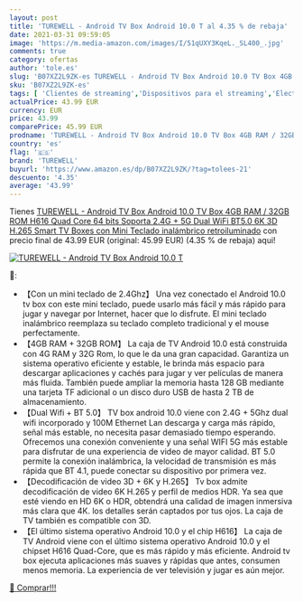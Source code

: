 ```yaml
---
layout: post
title: 'TUREWELL - Android TV Box Android 10.0 T al 4.35 % de rebaja'
date: 2021-03-31 09:59:05
image: 'https://m.media-amazon.com/images/I/51qUXY3KqeL._SL400_.jpg'
comments: true
category: ofertas
author: 'tole.es'
slug: 'B07XZ2L9ZK-es TUREWELL - Android TV Box Android 10.0 TV Box 4GB RAM /...'
sku: 'B07XZ2L9ZK-es'
tags: [ 'Clientes de streaming','Dispositivos para el streaming','Electrónica','Equipos de audio y Hi-Fi','smart','turewell','tv', ]
actualPrice: 43.99 EUR
currency: EUR
price: 43.99
comparePrice: 45.99 EUR
prodname: 'TUREWELL - Android TV Box Android 10.0 TV Box 4GB RAM / 32GB ROM H616 Quad Core 64 bits  Soporta 2.4G + 5G Dual WiFi BT5.0 6K 3D H.265 Smart TV Boxes con Mini Teclado inalámbrico retroiluminado'
country: 'es'
flag: '🇪🇸'
brand: 'TUREWELL'
buyurl: 'https://www.amazon.es/dp/B07XZ2L9ZK/?tag=tolees-21'
descuento: '4.35'
average: '43.99'
---
```


Tienes [TUREWELL - Android TV Box Android 10.0 TV Box 4GB RAM / 32GB ROM H616 Quad Core 64 bits  Soporta 2.4G + 5G Dual WiFi BT5.0 6K 3D H.265 Smart TV Boxes con Mini Teclado inalámbrico retroiluminado](https://www.amazon.es/dp/B07XZ2L9ZK/?tag=tolees-21) con precio final de  43.99 EUR (original: 45.99 EUR) (4.35 %  de rebaja) aqui!

[![TUREWELL - Android TV Box Android 10.0 T](https://m.media-amazon.com/images/I/51qUXY3KqeL._SL400_.jpg)](https://www.amazon.es/dp/B07XZ2L9ZK/?tag=tolees-21)

🔎:

- 【Con un mini teclado de 2.4Ghz】 Una vez conectado el Android 10.0 tv box con este mini teclado, puede usarlo más fácil y más rápido para jugar y navegar por Internet, hacer que lo disfrute. El mini teclado inalámbrico reemplaza su teclado completo tradicional y el mouse perfectamente.
- 【4GB RAM + 32GB ROM】 La caja de TV Android 10.0 está construida con 4G RAM y 32G Rom, lo que le da una gran capacidad. Garantiza un sistema operativo eficiente y estable, le brinda más espacio para descargar aplicaciones y cachés para jugar y ver películas de manera más fluida. También puede ampliar la memoria hasta 128 GB mediante una tarjeta TF adicional o un disco duro USB de hasta 2 TB de almacenamiento.
- 【Dual Wifi + BT 5.0】 TV box android 10.0 viene con 2.4G + 5Ghz dual wifi incorporado y 100M Ethernet Lan descarga y carga más rápido, señal más estable, no necesita pasar demasiado tiempo esperando. Ofrecemos una conexión conveniente y una señal WIFI 5G más estable para disfrutar de una experiencia de video de mayor calidad. BT 5.0 permite la conexión inalámbrica, la velocidad de transmisión es más rápida que BT 4.1, puede conectar su dispositivo por primera vez.
- 【Decodificación de video 3D + 6K y H.265】 Tv box admite decodificación de video 6K H.265 y perfil de medios HDR. Ya sea que esté viendo en HD 6K o HDR, obtendrá una calidad de imagen inmersiva más clara que 4K. los detalles serán captados por tus ojos. La caja de TV también es compatible con 3D.
- 【El último sistema operativo Android 10.0 y el chip H616】 La caja de TV Android viene con el último sistema operativo Android 10.0 y el chipset H616 Quad-Core, que es más rápido y más eficiente. Android tv box ejecuta aplicaciones más suaves y rápidas que antes, consumen menos memoria. La experiencia de ver televisión y jugar es aún mejor.

[🛒 Comprar!!!](https://www.amazon.es/dp/B07XZ2L9ZK/?tag=tolees-21)
